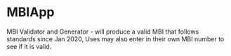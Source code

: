 # MBIApp
MBI Validator and Generator - will produce a valid MBI that follows standards since Jan 2020, Uses may also enter in their own MBI number to see if it is valid.

